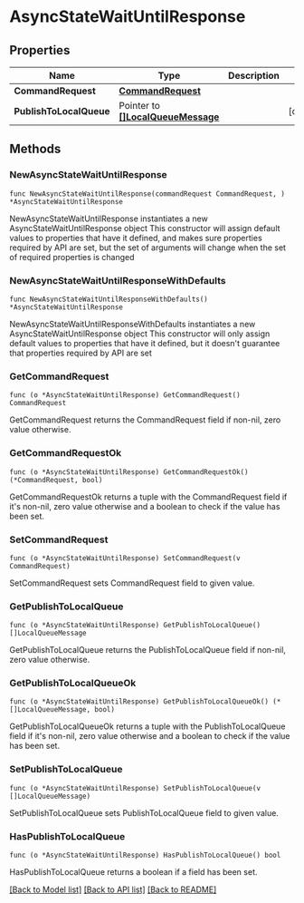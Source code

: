 # AsyncStateWaitUntilResponse

## Properties

Name | Type | Description | Notes
------------ | ------------- | ------------- | -------------
**CommandRequest** | [**CommandRequest**](CommandRequest.md) |  | 
**PublishToLocalQueue** | Pointer to [**[]LocalQueueMessage**](LocalQueueMessage.md) |  | [optional] 

## Methods

### NewAsyncStateWaitUntilResponse

`func NewAsyncStateWaitUntilResponse(commandRequest CommandRequest, ) *AsyncStateWaitUntilResponse`

NewAsyncStateWaitUntilResponse instantiates a new AsyncStateWaitUntilResponse object
This constructor will assign default values to properties that have it defined,
and makes sure properties required by API are set, but the set of arguments
will change when the set of required properties is changed

### NewAsyncStateWaitUntilResponseWithDefaults

`func NewAsyncStateWaitUntilResponseWithDefaults() *AsyncStateWaitUntilResponse`

NewAsyncStateWaitUntilResponseWithDefaults instantiates a new AsyncStateWaitUntilResponse object
This constructor will only assign default values to properties that have it defined,
but it doesn't guarantee that properties required by API are set

### GetCommandRequest

`func (o *AsyncStateWaitUntilResponse) GetCommandRequest() CommandRequest`

GetCommandRequest returns the CommandRequest field if non-nil, zero value otherwise.

### GetCommandRequestOk

`func (o *AsyncStateWaitUntilResponse) GetCommandRequestOk() (*CommandRequest, bool)`

GetCommandRequestOk returns a tuple with the CommandRequest field if it's non-nil, zero value otherwise
and a boolean to check if the value has been set.

### SetCommandRequest

`func (o *AsyncStateWaitUntilResponse) SetCommandRequest(v CommandRequest)`

SetCommandRequest sets CommandRequest field to given value.


### GetPublishToLocalQueue

`func (o *AsyncStateWaitUntilResponse) GetPublishToLocalQueue() []LocalQueueMessage`

GetPublishToLocalQueue returns the PublishToLocalQueue field if non-nil, zero value otherwise.

### GetPublishToLocalQueueOk

`func (o *AsyncStateWaitUntilResponse) GetPublishToLocalQueueOk() (*[]LocalQueueMessage, bool)`

GetPublishToLocalQueueOk returns a tuple with the PublishToLocalQueue field if it's non-nil, zero value otherwise
and a boolean to check if the value has been set.

### SetPublishToLocalQueue

`func (o *AsyncStateWaitUntilResponse) SetPublishToLocalQueue(v []LocalQueueMessage)`

SetPublishToLocalQueue sets PublishToLocalQueue field to given value.

### HasPublishToLocalQueue

`func (o *AsyncStateWaitUntilResponse) HasPublishToLocalQueue() bool`

HasPublishToLocalQueue returns a boolean if a field has been set.


[[Back to Model list]](../README.md#documentation-for-models) [[Back to API list]](../README.md#documentation-for-api-endpoints) [[Back to README]](../README.md)



